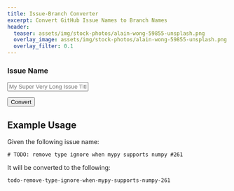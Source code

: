 ```yaml
---
title: Issue-Branch Converter
excerpt: Convert GitHub Issue Names to Branch Names
header:
  teaser: assets/img/stock-photos/alain-wong-59855-unsplash.png
  overlay_image: assets/img/stock-photos/alain-wong-59855-unsplash.png
  overlay_filter: 0.1
---
```


### Issue Name

<input type="text" placeholder="My Super Very Long Issue Title" id="input">

<input class="btn btn--primary" type="submit" value="Convert"
onclick="document.getElementById('input').value =
document.getElementById('input').value.toLowerCase().replace(/[^a-z\d\s]/g, '').trim().replace(/\s/g,'-');return false;">

## Example Usage
Given the following issue name:

`# TODO: remove type ignore when mypy supports numpy #261`

It will be converted to the following:

`todo-remove-type-ignore-when-mypy-supports-numpy-261`
